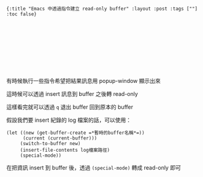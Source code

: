     {:title "Emacs 中透過指令建立 read-only buffer" :layout :post :tags [""] :toc false}


# 　


## 　

有時候執行一些指令希望把結果訊息用 popup-window 顯示出來

這時候可以透過 insert 訊息到 buffer 之後轉 read-only

這樣看完就可以透過 `q` 退出 buffer 回到原本的 buffer

假設我們要 insert 紀錄的 log 檔案的話，可以使用：

    (let ((new (get-buffer-create =*暫時的buffer名稱*=))
          (current (current-buffer)))
         (switch-to-buffer new)
         (insert-file-contents log檔案路徑)
         (special-mode))

在把資訊 insert 到 buffer 後，透過 `(special-mode)` 轉成 read-only 即可
